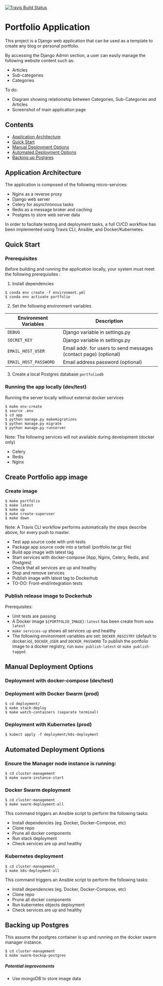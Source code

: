 [![Travis Build Status](https://travis-ci.com/gbourniq/portfolio.svg?branch=master)](https://travis-ci.com/gbourniq/portfolio)

# Portfolio Application
This project is a Django web application that can be used as a template to create any blog or personal portfolio. 

By accessing the Django Admin section, a user can easily manage the following website content such as:
- Articles 
- Sub-categories
- Categories

To do:
* Diagram showing relationship between Categories, Sub-Categories and Articles
* Screenshot of main application page


## Contents

- [Application Architecture](#application-architecture)
- [Quick Start](#quick-start)
- [Manual Deployment Options](#manual-deployment-options)
- [Automated Deployment Options](#automated-deployment-options)
- [Backing up Postgres](#backing-up-postgres)


## Application Architecture
The application is composed of the following micro-services:
- Nginx as a reverse proxy
- Django web server
- Celery for asynchronous tasks
- Redis as a message broker and caching
- Postgres to store web server data

In order to faciliate testing and deployment tasks, a full CI/CD workflow has been implemented using Travis CLI, Ansible, and Docker/Kubernetes.


## Quick Start

### Prerequisites
Before building and running the application locally, your system must meet the following prerequisites :

1. Install dependencies
```
$ conda env create -f environment.yml
$ conda env activate portfolio
```

2. Set the following environment variables

|**Environment Variables**     |**Description**                                                  |
|------------------------------|------------------------------------------------------------------|
|`DEBUG`                       | Django variable in settings.py                                   |
|`SECRET_KEY`                  | Django variable in settings.py                                   |
|`EMAIL_HOST_USER`             | Email addr. for users to send messages (contact page) (optional) |
|`EMAIL_HOST_PASSWORD`         | Email address password (optional)                                |


3. Create a local Postgres database `portfoliodb`

### Running the app locally (dev/test)
Running the server locally without external docker services
```
$ make env-create
$ source .env
$ cd app
$ python manage.py makemigrations
$ python manage.py migrate
$ python manage.py runserver
```

Note: The following services will not available during development (docker only)
- Celery
- Redis
- Nginx 


## Create Portfolio app image

### Create image
```
$ make portfolio
$ make latest
$ make up
$ make create-superuser
$ make down
```
Note: A Travis CLI workflow performs automatically the steps describe above, for every push to master.
- Test app source code with unit-tests
- Package app source code into a tarball (portfolio.tar.gz file)
- Build app image with latest tag
- Start services with docker-compose (App, Nginx, Celery, Redis, and Postgres)
- Check that all services are up and healthy
- Stop and remove services
- Publish image with latest tag to Dockerhub
- TO-DO: Front-end/integration tests

### Publish release image to Dockerhub
Prerequisites:
- Unit tests are passing
- A Docker image `${PORTFOLIO_IMAGE}:latest` has been create from `make latest`
- `make services-up` shows all services up and healthy 
- The following environment variables are set: `DOCKER_REGISTRY` (default to docker.io), `DOCKER_USER` and `DOCKER_PASSWORD`
To publish the portfolio image to a docker registry, run `make publish-latest` or `make publish-tagged`.



## Manual Deployment Options

### Deployment with docker-compose (dev/test)

### Deployment with Docker Swarm (prod)
```
$ cd deployment/
$ make stack-deploy
$ make watch-containers (separate terminal)
```

### Deployment with Kubernetes (prod)
```
$ kubect apply -f deployment/k8s-deployment
```

## Automated Deployment Options

### Ensure the Manager node instance is running:
```
$ cd cluster-management
$ make swarm-instance-start
```

### Docker Swarm deployment
```
$ cd cluster-management
$ make swarm-deployment-all
```
This command triggers an Ansible script to perform the following tasks:
- Install dependencies (eg. Docker, Docker-Compose, etc)
- Clone repo
- Prune all docker components
- Run stack deployment
- Check services are up and healthy

### Kubernetes deployment
```
$ cd cluster-management
$ make k8s-deployment-all
```
This command triggers an Ansible script to perform the following tasks:
- Install dependencies (eg. Docker, Docker-Compose, etc)
- Clone repo
- Prune all docker components
- Run kubernetes objects deployment
- Check services are up and healthy

## Backing up Postgres
This assume the postgres container is up and running on the docker swarm manager instance.
```
$ cd cluster-management
$ make swarm-backup-postgres
```


##### Potential improvements
- Use mongoDB to store image data